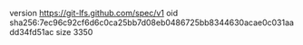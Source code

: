 version https://git-lfs.github.com/spec/v1
oid sha256:7ec96c92cf6d6c0ca25bb7d08eb0486725bb8344630acae0c031aadd34fd51ac
size 3350
